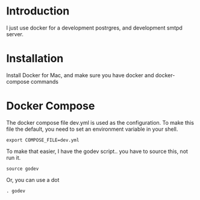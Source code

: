 # Introduction

I just use docker for a development postrgres, and development smtpd server.

# Installation

Install Docker for Mac, and make sure you have docker and docker-compose commands

# Docker Compose
The docker compose file dev.yml is used as the configuration.
To make this file the default, you need to set an environment variable in your shell.

    export COMPOSE_FILE=dev.yml

To make that easier, I have the godev script.. you have to source this, not run it.

    source godev

Or, you can use a dot

    . godev

